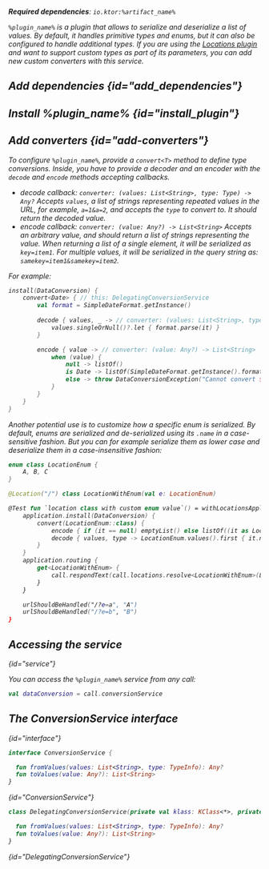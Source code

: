 [//]: # (title: Data conversion)

<include src="lib.topic" element-id="outdated_warning"/>

<var name="artifact_name" value="ktor-server-data-conversion"/>
<var name="package_name" value="io.ktor.server.plugins.dataconversion"/>
<var name="plugin_name" value="DataConversion"/>

<tldr>
<p>
<b>Required dependencies</b>: <code>io.ktor:%artifact_name%</code>
</p>
</tldr>

`%plugin_name%` is a plugin that allows to serialize and deserialize a list of values. By default, it handles primitive types and enums, but it can also be configured to handle additional types. If you are using the [Locations plugin](locations.md) and want to support custom types as part of its parameters, you can add new custom converters with this service.


## Add dependencies {id="add_dependencies"}

<include src="lib.topic" element-id="add_ktor_artifact_intro"/>
<include src="lib.topic" element-id="add_ktor_artifact"/>


## Install %plugin_name% {id="install_plugin"}

<include src="lib.topic" element-id="install_plugin"/>

## Add converters {id="add-converters"}

To configure `%plugin_name%`, provide a `convert<T>` method to define type conversions. Inside, you have to provide a decoder and an encoder with the `decode` and `encode` methods accepting callbacks.

* decode callback: `converter: (values: List<String>, type: Type) -> Any?`
  Accepts `values`, a list of strings representing repeated values in the URL, for example, `a=1&a=2`,
  and accepts the `type` to convert to. It should return the decoded value.
* encode callback: `converter: (value: Any?) -> List<String>` 
  Accepts an arbitrary value, and should return a list of strings representing the value.
  When returning a list of a single element, it will be serialized as `key=item1`. For multiple values,
  it will be serialized in the query string as: `samekey=item1&samekey=item2`.

For example:

```kotlin
install(DataConversion) {
    convert<Date> { // this: DelegatingConversionService
        val format = SimpleDateFormat.getInstance()
    
        decode { values, _ -> // converter: (values: List<String>, type: Type) -> Any?
            values.singleOrNull()?.let { format.parse(it) }
        }

        encode { value -> // converter: (value: Any?) -> List<String>
            when (value) {
                null -> listOf()
                is Date -> listOf(SimpleDateFormat.getInstance().format(value))
                else -> throw DataConversionException("Cannot convert $value as Date")
            }
        }
    }
}
```

Another potential use is to customize how a specific enum is serialized. By default, enums are serialized and de-serialized
using its `.name` in a case-sensitive fashion. But you can for example serialize them as lower case and deserialize
them in a case-insensitive fashion: 

```kotlin
enum class LocationEnum {
    A, B, C
}

@Location("/") class LocationWithEnum(val e: LocationEnum)

@Test fun `location class with custom enum value`() = withLocationsApplication {
    application.install(DataConversion) {
        convert(LocationEnum::class) {
            encode { if (it == null) emptyList() else listOf((it as LocationEnum).name.toLowerCase()) }
            decode { values, type -> LocationEnum.values().first { it.name.toLowerCase() in values } }
        }
    }
    application.routing {
        get<LocationWithEnum> {
            call.respondText(call.locations.resolve<LocationWithEnum>(LocationWithEnum::class, call).e.name)
        }
    }

    urlShouldBeHandled("/?e=a", "A")
    urlShouldBeHandled("/?e=b", "B")
}
```

## Accessing the service
{id="service"}

You can access the `%plugin_name%` service from any call:

```kotlin
val dataConversion = call.conversionService
```

## The ConversionService interface
{id="interface"}

```kotlin
interface ConversionService {

  fun fromValues(values: List<String>, type: TypeInfo): Any?
  fun toValues(value: Any?): List<String>
}
```
{id="ConversionService"}

```kotlin
class DelegatingConversionService(private val klass: KClass<*>, private val decoder: ((values: List<String>) -> Any?)?, private val encoder: ((value: Any?) -> List<String>)?) : ConversionService {

  fun fromValues(values: List<String>, type: TypeInfo): Any?
  fun toValues(value: Any?): List<String>
}
```
{id="DelegatingConversionService"}
